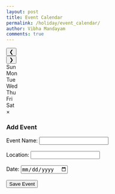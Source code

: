 ```yaml
---
layout: post
title: Event Calendar
permalink: /holiday/event_calendar/
author: Vibha Mandayam
comments: true
---
```


<div class="calendar-container">
    <div class="calendar-header">
        <button class="prev-month" onclick="changeMonth(-1)">&#10094;</button>
        <div class="month-year" id="month-year"></div>
        <button class="next-month" onclick="changeMonth(1)">&#10095;</button>
    </div>
    <div class="calendar-grid">
        <div class="day-name">Sun</div>
        <div class="day-name">Mon</div>
        <div class="day-name">Tue</div>
        <div class="day-name">Wed</div>
        <div class="day-name">Thu</div>
        <div class="day-name">Fri</div>
        <div class="day-name">Sat</div>
    </div>
    <div class="calendar-days" id="calendar-days"></div>
</div>

<!-- Modal for Event Form -->
<div id="eventModal" class="modal">
    <div class="modal-content">
        <span class="close" onclick="closeModal()">&times;</span>
        <h3>Add Event</h3>
        <form id="eventForm">
            <label for="eventName" style="color: black;">Event Name:</label>
            <input type="text" id="eventName" name="eventName" required><br><br>
            <label for="eventLocation" style="color: black;">Location:</label>
            <input type="text" id="eventLocation" name="eventLocation" required><br><br>
            <label for="startDate" style="color: black;">Date:</label>
            <input type="date" id="startDate" name="startDate" required><br><br>
            <button type="submit">Save Event</button>
        </form>
    </div>
</div>

<!-- Link to external styles.css -->
<link rel="stylesheet" href="{{ site.baseurl }}/assets/css/styles.css">

<script>
    console.log("Script loaded");  // Check in the console if this message appears

    const monthNames = ["January", "February", "March", "April", "May", "June", "July", "August", "September", "October", "November", "December"];
    let currentDate = new Date();

    function renderCalendar() {
        const monthYear = document.getElementById("month-year");
        const calendarDays = document.getElementById("calendar-days");

        // Set the month and year at the top
        monthYear.textContent = `${monthNames[currentDate.getMonth()]} ${currentDate.getFullYear()}`;

        // Get the first day of the month
        const firstDay = new Date(currentDate.getFullYear(), currentDate.getMonth(), 1);
        const lastDate = new Date(currentDate.getFullYear(), currentDate.getMonth() + 1, 0);
        const totalDays = lastDate.getDate();
        
        // Clear existing days
        calendarDays.innerHTML = "";

        // Fill in the empty cells before the first day
        for (let i = 0; i < firstDay.getDay(); i++) {
            const emptyCell = document.createElement("div");
            emptyCell.classList.add("day");
            calendarDays.appendChild(emptyCell);
        }

        // Fill in the days of the month
        for (let day = 1; day <= totalDays; day++) {
            const dayCell = document.createElement("div");
            dayCell.classList.add("day");

            // Highlight the current day
            if (day === currentDate.getDate() && currentDate.getMonth() === new Date().getMonth() && currentDate.getFullYear() === new Date().getFullYear()) {
                dayCell.classList.add("current-day");
            }

            dayCell.textContent = day;
            dayCell.addEventListener("click", function() {
                openModal(day); // Pass the correct day to the modal
            });

            calendarDays.appendChild(dayCell);
        }
    }

    function changeMonth(offset) {
        currentDate.setMonth(currentDate.getMonth() + offset);
        renderCalendar();
    }

    // Initialize the calendar
    renderCalendar();

    // Function to open the event form modal
    function openModal(date) {
        document.getElementById("eventModal").style.display = "block";
        // Prefill the date field with the selected date in YYYY-MM-DD format
        const formattedDate = new Date(currentDate.getFullYear(), currentDate.getMonth(), date).toISOString().split('T')[0];
        document.getElementById("startDate").value = formattedDate;
    }

    // Function to close the modal
    function closeModal() {
        document.getElementById("eventModal").style.display = "none";
    }

</script>


<script type="module">
  import { pythonURI, fetchOptions } from '{{ site.baseurl }}/assets/js/api/config.js';
    // Handle the form submission to create a new event
    document.getElementById("eventForm").addEventListener("submit", async function(event) {
        event.preventDefault();

        const eventData = {
            name: document.getElementById("eventName").value,
            location: document.getElementById("eventLocation").value,
            date: document.getElementById("startDate").value,  // This will be in YYYY-MM-DD format
        };

        console.log("Event Data:", eventData);  // Log the event data to check before sending

        try {
            const response = await fetch(`${pythonURI}/api/event`, {
                method: 'POST',
                headers: { 'Content-Type': 'application/json' },
                body: JSON.stringify(eventData),
            });

            if (!response.ok) throw new Error('Failed to add event: ' + response.statusText);

            const data = await response.json();
            alert("Event created successfully!");
            closeModal();
            // Optionally refresh the calendar to show the new event
        } catch (error) {
            console.error('Error creating event:', error);
            alert("Error creating event.");
        }
    });

</script>
